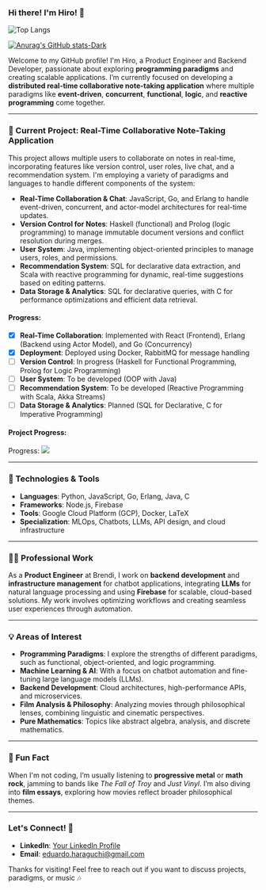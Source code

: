 ### Hi there! I'm Hiro! 👋

<!-- Profile stats stacked for better alignment -->
![Top Langs](https://github-readme-stats-8qpk-git-main-hirojinhos-projects.vercel.app/api/top-langs/?username=hirojinho&private=true&exclude_repo=github-readme-stats,hirojinho.github.io)

[![Anurag's GitHub stats-Dark](https://github-readme-stats-8qpk-git-main-hirojinhos-projects.vercel.app/api?username=hirojinho&private=true&show_icons=true&theme=dark#gh-dark-mode-only)](https://github.com/hirojinho/github-readme-stats#gh-dark-mode-only)

Welcome to my GitHub profile! I'm Hiro, a Product Engineer and Backend Developer, passionate about exploring **programming paradigms** and creating scalable applications. I’m currently focused on developing a **distributed real-time collaborative note-taking application** where multiple paradigms like **event-driven**, **concurrent**, **functional**, **logic**, and **reactive programming** come together.

---

### 🚀 Current Project: Real-Time Collaborative Note-Taking Application
This project allows multiple users to collaborate on notes in real-time, incorporating features like version control, user roles, live chat, and a recommendation system. I'm employing a variety of paradigms and languages to handle different components of the system:

- **Real-Time Collaboration & Chat**: JavaScript, Go, and Erlang to handle event-driven, concurrent, and actor-model architectures for real-time updates.
- **Version Control for Notes**: Haskell (functional) and Prolog (logic programming) to manage immutable document versions and conflict resolution during merges.
- **User System**: Java, implementing object-oriented principles to manage users, roles, and permissions.
- **Recommendation System**: SQL for declarative data extraction, and Scala with reactive programming for dynamic, real-time suggestions based on editing patterns.
- **Data Storage & Analytics**: SQL for declarative queries, with C for performance optimizations and efficient data retrieval.


#### Progress:
- [x] **Real-Time Collaboration**: Implemented with React (Frontend), Erlang (Backend using Actor Model), and Go (Concurrency) 
- [x] **Deployment**: Deployed using Docker, RabbitMQ for message handling
- [ ] **Version Control**: In progress (Haskell for Functional Programming, Prolog for Logic Programming)
- [ ] **User System**: To be developed (OOP with Java)
- [ ] **Recommendation System**: To be developed (Reactive Programming with Scala, Akka Streams)
- [ ] **Data Storage & Analytics**: Planned (SQL for Declarative, C for Imperative Programming)

#### Project Progress:
Progress: ![](https://geps.dev/progress/30)

---

### 🔧 Technologies & Tools
- **Languages**: Python, JavaScript, Go, Erlang, Java, C
- **Frameworks**: Node.js, Firebase
- **Tools**: Google Cloud Platform (GCP), Docker, LaTeX
- **Specialization**: MLOps, Chatbots, LLMs, API design, and cloud infrastructure

---

### 🧑‍💻 Professional Work
As a **Product Engineer** at Brendi, I work on **backend development** and **infrastructure management** for chatbot applications, integrating **LLMs** for natural language processing and using **Firebase** for scalable, cloud-based solutions. My work involves optimizing workflows and creating seamless user experiences through automation.

---

### 💡 Areas of Interest
- **Programming Paradigms**: I explore the strengths of different paradigms, such as functional, object-oriented, and logic programming.
- **Machine Learning & AI**: With a focus on chatbot automation and fine-tuning large language models (LLMs).
- **Backend Development**: Cloud architectures, high-performance APIs, and microservices.
- **Film Analysis & Philosophy**: Analyzing movies through philosophical lenses, combining linguistic and cinematic perspectives.
- **Pure Mathematics**: Topics like abstract algebra, analysis, and discrete mathematics.

---

### 🎸 Fun Fact
When I'm not coding, I’m usually listening to **progressive metal** or **math rock**, jamming to bands like *The Fall of Troy* and *Just Vinyl*. I’m also diving into **film essays**, exploring how movies reflect broader philosophical themes.

---

### Let's Connect! 💬
- **LinkedIn**: [Your LinkedIn Profile](https://www.linkedin.com/in/eduardo-haraguchi/)
- **Email**: eduardo.haraguchi@gmail.com

Thanks for visiting! Feel free to reach out if you want to discuss projects, paradigms, or music 🎶
